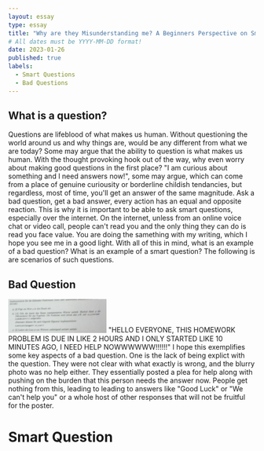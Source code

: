 ```yaml
---
layout: essay
type: essay
title: "Why are they Misunderstanding me? A Beginners Perspective on Smart Questions."
# All dates must be YYYY-MM-DD format!
date: 2023-01-26
published: true
labels:
  - Smart Questions
  - Bad Questions
---
```

## What is a question?
Questions are lifeblood of what makes us human. Without questioning the world around us and why things are, would be any different from what we are today? Some may argue that the ability to question is what makes us human. With the thought provoking hook out of the way, why even worry about making good questions in the first place? "I am curious about something and I need answers now!", some may argue, which can come from a place of genuine curiousity or borderline childish tendancies, but regardless, most of time, you'll get an answer of the same magnitude. Ask a bad question, get a bad answer, every action has an equal and opposite reaction. This is why it is important to be able to ask smart questions, especially over the internet. On the internet, unless from an online voice chat or video call, people can't read you and the only thing they can do is read you face value. You are doing the samething with my writing, which I hope you see me in a good light. With all of this in mind, what is an example of a bad question? What is an example of a smart question? The following is are scenarios of such questions.

## Bad Question
<img width="200px" class="rounded float-start pe-4" src="../img/smart-questions/4blja.png">
"HELLO EVERYONE, THIS HOMEWORK PROBLEM IS DUE IN LIKE 2 HOURS AND I ONLY STARTED LIKE 10 MINUTES AGO, I NEED HELP NOWWWWWW!!!!!!" I hope this exemplifies some key aspects of a bad question. One is the lack of being explict with the question. They were not clear with what exactly is wrong, and the blurry photo was no help either. They essentially posted a plea for help along with pushing on the burden that this person needs the answer now. People get nothing from this, leading to leading to answers like "Good Luck" or "We can't help you" or a whole host of other responses that will not be fruitful for the poster. 

# Smart Question
